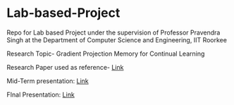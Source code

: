 # Lab-based-Project
Repo for Lab based Project under the supervision of Professor Pravendra Singh at the Department of Computer Science and Engineering, IIT Roorkee

Research Topic- Gradient Projection Memory for Continual Learning

Research Paper used as reference- [Link](https://arxiv.org/pdf/2103.09762v1.pdf)

Mid-Term presentation: [Link](https://docs.google.com/presentation/d/1d-sIWnYepf0Ov8gDHcXTAVH34sMEKw2_fjC-saitXXk/edit?usp=sharing)

FInal Presentation: [Link](https://docs.google.com/presentation/d/1sG-y8e2RmcUjEkBD1bvEc2US4EeQh1vaFoIRbgptWSU/edit?usp=sharing)

